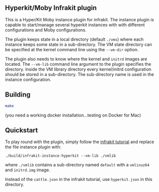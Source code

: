 ## Hyperkit/Moby Infrakit plugin

This is a Hyper/Kit Moby instance plugin for infrakit. The instance
plugin is capable to start/manage several hyperkit instances with with
different configurations and Moby configurations.

The plugin keeps state in a local directory (default `./vms`) where
each instance keeps some state in a sub-directory. The VM state
directory can be specified at the kernel command line using the
`--vm-dir` option.

The plugin also needs to know where the kernel and `initrd` images are
located. The `--vm-lib` command line argument to the plugin specifies
the directory. Inside the VM library directory every kernel/initrd configuration should be stored in a sub-directory. The sub-directory name is used in the instance configuration.

## Building

```sh
make
```
(you need a working docker installation...testing on Docker for Mac)

## Quickstart

To play round with the plugin, simply follow the [infrakit tutorial](https://github.com/docker/infrakit/blob/master/docs/tutorial.md) and replace the file instance plugin with:
```
./build/infrakit-instance-hyperkit --vm-lib ./vmlib
```
where `./vmlib` contains a sub-directory named `default` with a `vmlinuz64` and `initrd.img` image.

Instead of the `cattle.json` in the infrakit tutorial, use `hyperkit.json` in this directory.
